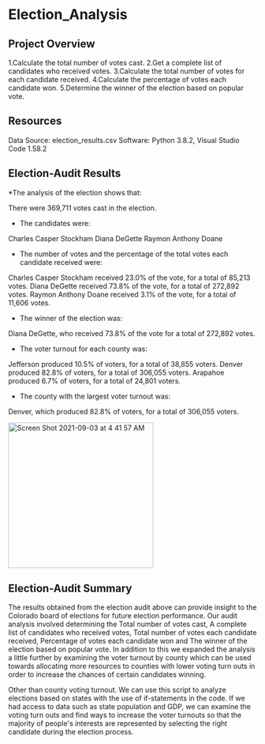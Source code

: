 # Election_Analysis

## Project Overview
1.Calculate the total number of votes cast.
2.Get a complete list of candidates who received votes.
3.Calculate the total number of votes for each candidate received.
4.Calculate the percentage of votes each candidate won.
5.Determine the winner of the election based on popular vote.


## Resources
Data Source: election_results.csv
Software: Python 3.8.2, Visual Studio Code 1.58.2

## Election-Audit Results
*The analysis of the election shows that:

There were 369,711 votes cast in the election.

* The candidates were:

Charles Casper Stockham
Diana DeGette
Raymon Anthony Doane

* The number of votes and the percentage of the total votes each candidate received were:

Charles Casper Stockham received 23.0% of the vote, for a total of 85,213 votes.
Diana DeGette received 73.8% of the vote, for a total of 272,892 votes.
Raymon Anthony Doane received 3.1% of the vote, for a total of 11,606 votes.

* The winner of the election was:

Diana DeGette, who received 73.8% of the vote for a total of 272,892 votes.

* The voter turnout for each county was:

Jefferson produced 10.5% of voters, for a total of 38,855 voters.
Denver produced 82.8% of voters, for a total of 306,055 voters.
Arapahoe produced 6.7% of voters, for a total of 24,801 voters.

* The county with the largest voter turnout was:

Denver, which produced 82.8% of voters, for a total of 306,055 voters.

<img width="294" alt="Screen Shot 2021-09-03 at 4 41 57 AM" src="https://user-images.githubusercontent.com/39747985/131977047-b42f88f5-19a0-4e1b-a53c-1d4b2de0bd2c.png">

## Election-Audit Summary

The results obtained from the election audit above can provide insight to the Colorado board of elections for future election performance.
Our audit analysis involved determining the Total number of votes cast, A complete list of candidates who received votes, Total number of votes each candidate received, Percentage of votes each candidate won and The winner of the election based on popular vote. In addition to this we expanded the analysis a little further by examining the voter turnout by county which can be used towards allocating more resources to counties with lower voting turn outs in order to increase the chances of certain candidates winning.

Other than county voting turnout. We can use this script to analyze elections based on states with the use of if-statements in the code. If we had access to data such as state population and GDP, we can examine the voting turn outs and find ways to increase the voter turnouts so that the majority of people's interests are represented by selecting the right candidate during the election process.

